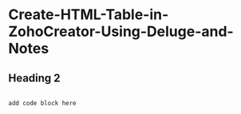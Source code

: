 # Create-HTML-Table-in-ZohoCreator-Using-Deluge-and-Notes

## Heading 2

```

add code block here

```
